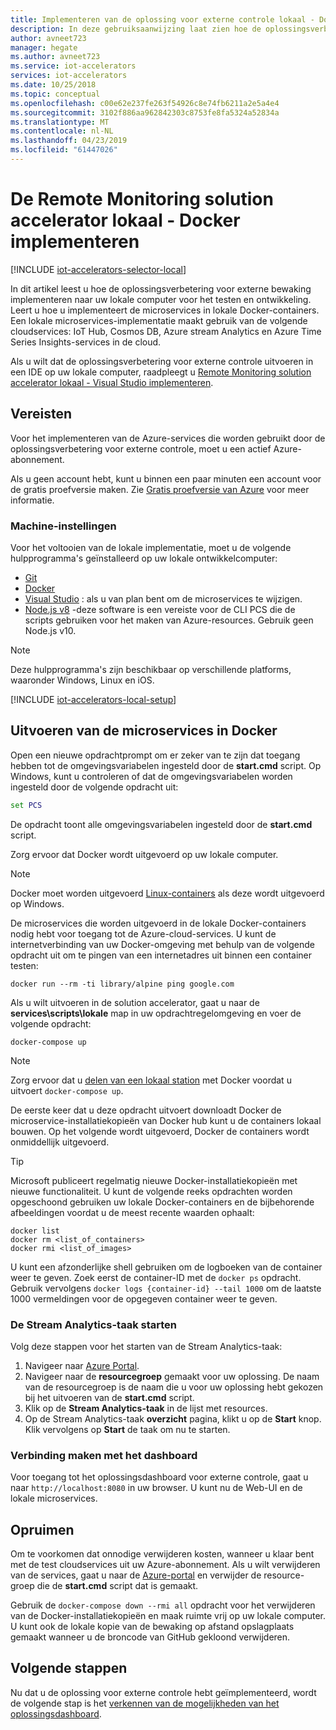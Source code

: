 ```yaml
---
title: Implementeren van de oplossing voor externe controle lokaal - Docker - Azure | Microsoft Docs
description: In deze gebruiksaanwijzing laat zien hoe de oplossingsverbetering voor externe bewaking implementeren naar uw lokale computer met behulp van Docker voor testen en ontwikkeling.
author: avneet723
manager: hegate
ms.author: avneet723
ms.service: iot-accelerators
services: iot-accelerators
ms.date: 10/25/2018
ms.topic: conceptual
ms.openlocfilehash: c00e62e237fe263f54926c8e74fb6211a2e5a4e4
ms.sourcegitcommit: 3102f886aa962842303c8753fe8fa5324a52834a
ms.translationtype: MT
ms.contentlocale: nl-NL
ms.lasthandoff: 04/23/2019
ms.locfileid: "61447026"
---
```

# <a name="deploy-the-remote-monitoring-solution-accelerator-locally---docker"></a>De Remote Monitoring solution accelerator lokaal - Docker implementeren

[!INCLUDE [iot-accelerators-selector-local](../../includes/iot-accelerators-selector-local.md)]

In dit artikel leest u hoe de oplossingsverbetering voor externe bewaking implementeren naar uw lokale computer voor het testen en ontwikkeling. Leert u hoe u implementeert de microservices in lokale Docker-containers. Een lokale microservices-implementatie maakt gebruik van de volgende cloudservices: IoT Hub, Cosmos DB, Azure stream Analytics en Azure Time Series Insights-services in de cloud.

Als u wilt dat de oplossingsverbetering voor externe controle uitvoeren in een IDE op uw lokale computer, raadpleegt u [Remote Monitoring solution accelerator lokaal - Visual Studio implementeren](iot-accelerators-remote-monitoring-deploy-local.md).

## <a name="prerequisites"></a>Vereisten

Voor het implementeren van de Azure-services die worden gebruikt door de oplossingsverbetering voor externe controle, moet u een actief Azure-abonnement.

Als u geen account hebt, kunt u binnen een paar minuten een account voor de gratis proefversie maken. Zie [Gratis proefversie van Azure](https://azure.microsoft.com/pricing/free-trial/) voor meer informatie.

### <a name="machine-setup"></a>Machine-instellingen

Voor het voltooien van de lokale implementatie, moet u de volgende hulpprogramma's geïnstalleerd op uw lokale ontwikkelcomputer:

* [Git](https://git-scm.com/)
* [Docker](https://www.docker.com)
* [Visual Studio](https://visualstudio.microsoft.com/) : als u van plan bent om de microservices te wijzigen.
* [Node.js v8](https://nodejs.org/) -deze software is een vereiste voor de CLI PCS die de scripts gebruiken voor het maken van Azure-resources. Gebruik geen Node.js v10.

> [!NOTE]
> Deze hulpprogramma's zijn beschikbaar op verschillende platforms, waaronder Windows, Linux en iOS.

[!INCLUDE [iot-accelerators-local-setup](../../includes/iot-accelerators-local-setup.md)]

## <a name="run-the-microservices-in-docker"></a>Uitvoeren van de microservices in Docker

Open een nieuwe opdrachtprompt om er zeker van te zijn dat toegang hebben tot de omgevingsvariabelen ingesteld door de **start.cmd** script. Op Windows, kunt u controleren of dat de omgevingsvariabelen worden ingesteld door de volgende opdracht uit:

```cmd
set PCS
```

De opdracht toont alle omgevingsvariabelen ingesteld door de **start.cmd** script.

Zorg ervoor dat Docker wordt uitgevoerd op uw lokale computer.
> [!NOTE]
> Docker moet worden uitgevoerd [Linux-containers](https://docs.docker.com/docker-for-windows/) als deze wordt uitgevoerd op Windows.

De microservices die worden uitgevoerd in de lokale Docker-containers nodig hebt voor toegang tot de Azure-cloud-services. U kunt de internetverbinding van uw Docker-omgeving met behulp van de volgende opdracht uit om te pingen van een internetadres uit binnen een container testen:

```cmd/sh
docker run --rm -ti library/alpine ping google.com
```

Als u wilt uitvoeren in de solution accelerator, gaat u naar de **services\\scripts\\lokale** map in uw opdrachtregelomgeving en voer de volgende opdracht:

```cmd/sh
docker-compose up
```

> [!NOTE] 
> Zorg ervoor dat u [delen van een lokaal station](https://github.com/Azure/azure-iot-pcs-remote-monitoring-dotnet/issues/115) met Docker voordat u uitvoert `docker-compose up`.

De eerste keer dat u deze opdracht uitvoert downloadt Docker de microservice-installatiekopieën van Docker hub kunt u de containers lokaal bouwen. Op het volgende wordt uitgevoerd, Docker de containers wordt onmiddellijk uitgevoerd.

> [!TIP]
> Microsoft publiceert regelmatig nieuwe Docker-installatiekopieën met nieuwe functionaliteit. U kunt de volgende reeks opdrachten worden opgeschoond gebruiken uw lokale Docker-containers en de bijbehorende afbeeldingen voordat u de meest recente waarden ophaalt:

```cmd/sh
docker list
docker rm <list_of_containers>
docker rmi <list_of_images>
```

U kunt een afzonderlijke shell gebruiken om de logboeken van de container weer te geven. Zoek eerst de container-ID met de `docker ps` opdracht. Gebruik vervolgens `docker logs {container-id} --tail 1000` om de laatste 1000 vermeldingen voor de opgegeven container weer te geven.

### <a name="start-the-stream-analytics-job"></a>De Stream Analytics-taak starten

Volg deze stappen voor het starten van de Stream Analytics-taak:

1. Navigeer naar [Azure Portal](https://portal.azure.com).
1. Navigeer naar de **resourcegroep** gemaakt voor uw oplossing. De naam van de resourcegroep is de naam die u voor uw oplossing hebt gekozen bij het uitvoeren van de **start.cmd** script.
1. Klik op de **Stream Analytics-taak** in de lijst met resources.
1. Op de Stream Analytics-taak **overzicht** pagina, klikt u op de **Start** knop. Klik vervolgens op **Start** de taak om nu te starten.

### <a name="connect-to-the-dashboard"></a>Verbinding maken met het dashboard

Voor toegang tot het oplossingsdashboard voor externe controle, gaat u naar `http://localhost:8080` in uw browser. U kunt nu de Web-UI en de lokale microservices.

## <a name="clean-up"></a>Opruimen

Om te voorkomen dat onnodige verwijderen kosten, wanneer u klaar bent met de test cloudservices uit uw Azure-abonnement. Als u wilt verwijderen van de services, gaat u naar de [Azure-portal](https://ms.portal.azure.com) en verwijder de resource-groep die de **start.cmd** script dat is gemaakt.

Gebruik de `docker-compose down --rmi all` opdracht voor het verwijderen van de Docker-installatiekopieën en maak ruimte vrij op uw lokale computer. U kunt ook de lokale kopie van de bewaking op afstand opslagplaats gemaakt wanneer u de broncode van GitHub gekloond verwijderen.

## <a name="next-steps"></a>Volgende stappen

Nu dat u de oplossing voor externe controle hebt geïmplementeerd, wordt de volgende stap is het [verkennen van de mogelijkheden van het oplossingsdashboard](quickstart-remote-monitoring-deploy.md).
